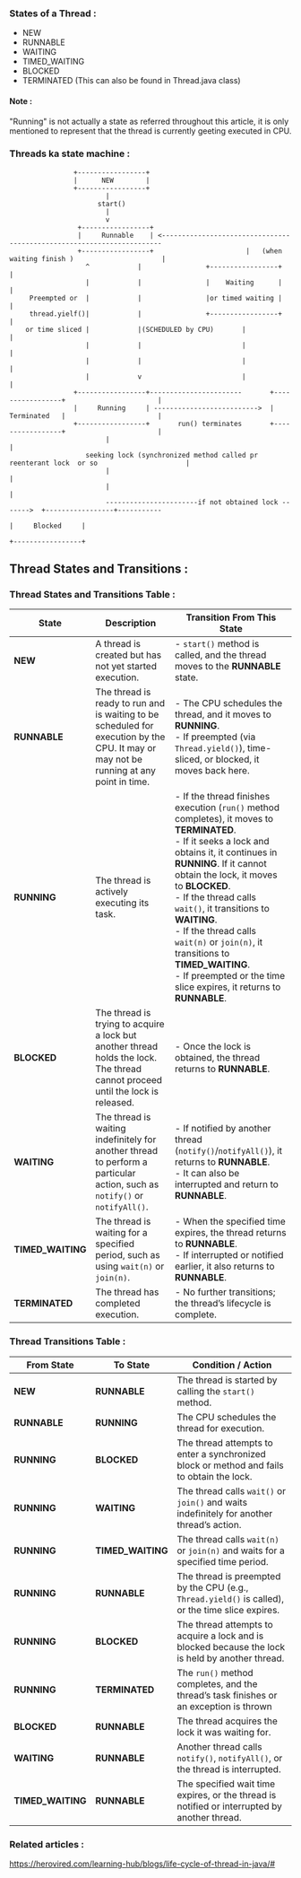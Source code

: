 
### States of a Thread :
- NEW
- RUNNABLE
- WAITING
- TIMED_WAITING
- BLOCKED
- TERMINATED
(This can also be found in Thread.java class)




#### Note : 
"Running" is not actually a state as referred throughout this article, it is only mentioned to represent that the thread is currently geeting executed in CPU.



### Threads ka state machine :
```
                +-----------------+
                |      NEW        |
                +-----------------+
                        |
                      start()
                        |
                        v 
                 +-----------------+                                                                        
                 |     Runnable    | <----------------------------------------------------------------------                                                          
                 +-----------------+                       |   (when waiting finish )                      |
                   ^            |                +-----------------+                                       |
                   |            |                |    Waiting      |                                       |
     Preempted or  |            |                |or timed waiting |                                       |
     thread.yielf()|            |                +-----------------+                                       |
    or time sliced |            |(SCHEDULED by CPU)       |                                                |
                   |            |                         |                                                |
                   |            |                         |                                                |
                   |            v                         |                                                |
                +-----------------+-----------------------       +-----------------+                       |
                |     Running     | -------------------------->  |    Terminated   |                       |                                      
                +-----------------+       run() terminates       +-----------------+                       |                                                          
                        |                                                                                  |
                   seeking lock (synchronized method called pr reenterant lock  or so                      |
                        |                                                                                  |                                                        
                        |                                                                                  |
                        -----------------------if not obtained lock ------->  +-----------------+-----------
                                                                              |     Blocked     |
                                                                              +-----------------+

```            
## Thread States and Transitions :

### Thread States and Transitions Table :

| **State**             | **Description**                                                                                                                                              | **Transition From This State**                                                                                                                       |
|-----------------------|--------------------------------------------------------------------------------------------------------------------------------------------------------------|------------------------------------------------------------------------------------------------------------------------------------------------------|
| **NEW**               | A thread is created but has not yet started execution.                                                                                                        | - `start()` method is called, and the thread moves to the **RUNNABLE** state.                                                                         |
| **RUNNABLE**          | The thread is ready to run and is waiting to be scheduled for execution by the CPU. It may or may not be running at any point in time.                        | - The CPU schedules the thread, and it moves to **RUNNING**.<br> - If preempted (via `Thread.yield()`), time-sliced, or blocked, it moves back here. |
| **RUNNING**           | The thread is actively executing its task.                                                                                                                    | - If the thread finishes execution (`run()` method completes), it moves to **TERMINATED**.<br> - If it seeks a lock and obtains it, it continues in **RUNNING**. If it cannot obtain the lock, it moves to **BLOCKED**.<br> - If the thread calls `wait()`, it transitions to **WAITING**.<br> - If the thread calls `wait(n)` or `join(n)`, it transitions to **TIMED_WAITING**.<br> - If preempted or the time slice expires, it returns to **RUNNABLE**. |
| **BLOCKED**           | The thread is trying to acquire a lock but another thread holds the lock. The thread cannot proceed until the lock is released.                               | - Once the lock is obtained, the thread returns to **RUNNABLE**.                                                                                      |
| **WAITING**           | The thread is waiting indefinitely for another thread to perform a particular action, such as `notify()` or `notifyAll()`.                                    | - If notified by another thread (`notify()`/`notifyAll()`), it returns to **RUNNABLE**.<br> - It can also be interrupted and return to **RUNNABLE**.  |
| **TIMED_WAITING**     | The thread is waiting for a specified period, such as using `wait(n)` or `join(n)`.                                                                           | - When the specified time expires, the thread returns to **RUNNABLE**.<br> - If interrupted or notified earlier, it also returns to **RUNNABLE**.    |
| **TERMINATED**        | The thread has completed execution.                                                                                                                           | - No further transitions; the thread’s lifecycle is complete.                                                                                        |
 
### Thread Transitions Table :

| **From State**        | **To State**        | **Condition / Action**                                                                                                                                                       |
|-----------------------|---------------------|------------------------------------------------------------------------------------------------------------------------------------------------------------------------------|
| **NEW**               | **RUNNABLE**        | The thread is started by calling the `start()` method.                                                                                                                        |
| **RUNNABLE**          | **RUNNING**         | The CPU schedules the thread for execution.                                                                                                                                   |
| **RUNNING**           | **BLOCKED**         | The thread attempts to enter a synchronized block or method and fails to obtain the lock.                                                                                      |
| **RUNNING**           | **WAITING**         | The thread calls `wait()` or `join()` and waits indefinitely for another thread’s action.                                                                                      |
| **RUNNING**           | **TIMED_WAITING**   | The thread calls `wait(n)` or `join(n)` and waits for a specified time period.                                                                                                 |
| **RUNNING**           | **RUNNABLE**        | The thread is preempted by the CPU (e.g., `Thread.yield()` is called), or the time slice expires.                                                                              |
| **RUNNING**           | **BLOCKED**         | The thread attempts to acquire a lock and is blocked because the lock is held by another thread.                                                                               |
| **RUNNING**           | **TERMINATED**      | The `run()` method completes, and the thread’s task finishes or an exception is thrown                                                                                         |
| **BLOCKED**           | **RUNNABLE**        | The thread acquires the lock it was waiting for.                                                                                                                               |
| **WAITING**           | **RUNNABLE**        | Another thread calls `notify()`, `notifyAll()`, or the thread is interrupted.                                                                                                  |
| **TIMED_WAITING**     | **RUNNABLE**        | The specified wait time expires, or the thread is notified or interrupted by another thread.                                                                                    |


### Related articles :
https://herovired.com/learning-hub/blogs/life-cycle-of-thread-in-java/#

